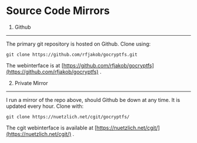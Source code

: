 Source Code Mirrors
===================

1) Github
---------

The primary git repository is hosted on Github. Clone using:

    git clone https://github.com/rfjakob/gocryptfs.git

The webinterface is at
[https://github.com/rfjakob/gocryptfs](https://github.com/rfjakob/gocryptfs) .

2) Private Mirror
-----------------

I run a mirror of the repo above, should Github be down at any time.
It is updated every hour. Clone with:

    git clone https://nuetzlich.net/cgit/gocryptfs/

The cgit webinterface is available at
[https://nuetzlich.net/cgit/](https://nuetzlich.net/cgit/) .
